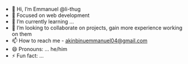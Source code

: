 - 👋 Hi, I’m Emmanuel @li-thug
- 👀 Focused on web development
- 🌱 I’m currently learning ...
- 💞️ I’m looking to collaborate on projects, gain more experience working on them
- 📫 How to reach me - akinbinuemmanuel04@gmail.com
- 😄 Pronouns: ... he/him
- ⚡ Fun fact: ...

<!---
li-thug/li-thug is a ✨ special ✨ repository because its `README.md` (this file) appears on your GitHub profile.
You can click the Preview link to take a look at your changes.
--->
